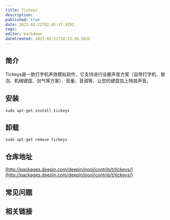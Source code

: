 ```yaml
---
title: Tickeys
description: 
published: true
date: 2023-02-22T02:45:17.929Z
tags: 
editor: markdown
dateCreated: 2023-02-21T10:22:20.583Z
---
```


## 简介

Tickeys是一款打字机声效模拟软件，它支持进行设置声音方案（自带打字机、冒泡、机械键盘、剑气等方案）、音量、音调等，让您的键盘加上特效声音。

## 安装

`sudo apt-get install tickeys`

## 卸载

`sudo apt-get remove tickeys`

## 仓库地址

[http://packages.deepin.com/deepin/pool/contrib/t/tickeys/](http://packages.deepin.com/deepin/pool/contrib/t/tickeys/)

## 常见问题

## 相关链接
